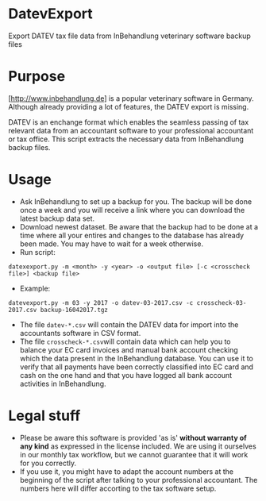 # DatevExport
Export DATEV tax file data from InBehandlung veterinary software backup files

# Purpose
[http://www.inbehandlung.de] is a popular veterinary software in Germany. Although already providing a lot of features, the DATEV export is missing. 

DATEV is an enchange format which enables the seamless passing of tax relevant data from an accountant software to your professional accountant or tax office. This script extracts the necessary data from InBehandlung backup files.

# Usage

* Ask InBehandlung to set up a backup for you. The backup will be done once a week and you will receive a link where you can download the latest backup data set.
* Download newest dataset. Be aware that the backup had to be done at a time where all your entires and changes to the database has already been made. You may have to wait for a week otherwise.
* Run script: 
```
datexexport.py -m <month> -y <year> -o <output file> [-c <crosscheck file>] <backup file>
```
* Example:
```
datevexport.py -m 03 -y 2017 -o datev-03-2017.csv -c crosscheck-03-2017.csv backup-16042017.tgz
```
* The file `datev-*.csv` will contain the DATEV data for import into the accountants software in CSV format.
* The file `crosscheck-*.csv`will contain data which can help you to balance your EC card invoices and manual bank account checking which the data present in the InBehandlung database. You can use it to verify that all payments have been correctly classified into EC card and cash on the one hand and that you have logged all bank account activities in InBehandlung.

# Legal stuff

* Please be aware this software is provided 'as is' **without warranty of any kind** as expressed in the license included. We are using it ourselves in our monthly tax workflow, but we cannot guarantee that it will work for you correctly.
* If you use it, you might have to adapt the account numbers at the beginning of the script after talking to your professional accountant. The numbers here will differ accorting to the tax software setup.
